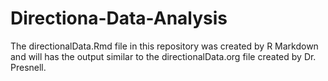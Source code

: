 # Directiona-Data-Analysis
The directionalData.Rmd file in this repository was created by R Markdown and will has the output similar to the directionalData.org file created by Dr. Presnell.
